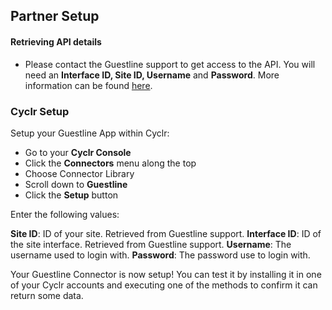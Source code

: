 
## Partner Setup

#### Retrieving API details
*    Please contact the Guestline support to get access to the API. You will need an **Interface ID, Site ID, Username** and **Password**. More information can be found [here](https://developers.guestline.com/doc/Vendor-on-boarding).

### Cyclr Setup

Setup your Guestline App within Cyclr:

*   Go to your **Cyclr Console**
*   Click the **Connectors** menu along the top
*   Choose Connector Library
*   Scroll down to **Guestline**
*   Click the **Setup** button

Enter the following values:

**Site ID**: ID of your site. Retrieved from Guestline support.
**Interface ID**: ID of the site interface. Retrieved from Guestline support.
**Username**: The username used to login with.
**Password**: The password use to login with.


Your Guestline Connector is now setup! You can test it by installing it in one of your Cyclr accounts and executing one of the methods to confirm it can return some data.
